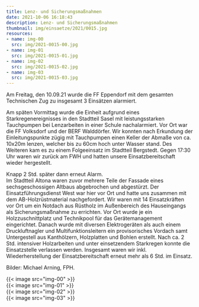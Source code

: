 ```yaml
---
title: Lenz- und Sicherungsmaßnahmen
date: 2021-10-06 16:18:43
description: Lenz- und Sicherungsmaßnahmen
thumbnail: img/einsaetze/2021/0015.jpg
resources:
- name: img-00
  src: img/2021-0015-00.jpg
- name: img-01
  src: img/2021-0015-01.jpg
- name: img-02
  src: img/2021-0015-02.jpg
- name: img-03
  src: img/2021-0015-03.jpg
---
```


Am Freitag, den 10.09.21 wurde die FF Eppendorf mit dem gesamten Technischen Zug zu insgesamt 3 Einsätzen alarmiert.

Am späten Vormittag wurde die Einheit aufgrund eines Starkregenereignisses in den Stadtteil Sasel mit leistungsstarken Tauchpumpen bei Lenzarbeiten in einer Schule nachalarmiert.
Vor Ort war die FF Volksdorf und der BERF Walddörfer.
Wir konnten nach Erkundung der Einleitungspunkte zügig mit Tauchpumpen einen Keller der Abmaße von ca. 10x20m lenzen, welcher bis zu 60cm hoch unter Wasser stand.
Des Weiteren kam es zu einem Folgeeinsatz im Stadtteil Bergstedt.
Gegen 17:30 Uhr waren wir zurück am FWH und hatten unsere Einsatzbereitschaft wieder hergestellt.

Knapp 2 Std. später dann erneut Alarm.  
Im Stadtteil Altona waren zuvor mehrere Teile der Fassade eines sechsgeschossigen Altbaus abgebrochen und abgestürzt.
Der Einsatzführungsdienst West war hier vor Ort und hatte uns zusammen mit dem AB-Holzrüstmaterial nachgefordert.
Wir waren mit 14 Einsatzkräften vor Ort um ein Notdach aus Rüstholz im Außenbereich des Hauseingangs als Sicherungsmaßnahme zu errichten.
Vor Ort wurde je ein Holzzuschnittplatz und Technikpool für das Gerätemanagement eingerichtet.
Danach wurde mit diversen Elektrogeräten als auch einem Druckluftnagler und Multifunktionsleitern ein provisorisches Vordach samt Untergestell aus Kanthölzern, Holzplatten und Bohlen erstellt.
Nach ca. 2 Std. intensiver Holzarbeiten und unter einsetzendem Starkregen konnte die Einsatzstelle verlassen werden.
Insgesamt waren wir inkl. Wiederherstellung der Einsatzbereitschaft erneut mehr als 6 Std. im Einsatz.

Bilder: Michael Arning, FPH.

{{< image src="img-00" >}}  
{{< image src="img-01" >}}  
{{< image src="img-02" >}}  
{{< image src="img-03" >}}  
